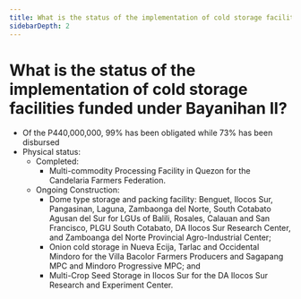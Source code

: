 ```yaml
---
title: What is the status of the implementation of cold storage facilities funded under Bayanihan II?
sidebarDepth: 2
---
```


# What is the status of the implementation of cold storage facilities funded under Bayanihan II?


 - Of the P440,000,000, 99% has been obligated while 73% has been disbursed
 - Physical status:
     - Completed:
         - Multi-commodity Processing Facility in Quezon for the Candelaria Farmers Federation.
     - Ongoing Construction:
         - Dome type storage and packing facility: Benguet, Ilocos Sur, Pangasinan, Laguna, Zambaonga del Norte, South Cotabato Agusan del Sur for LGUs of Balili, Rosales, Calauan and San Francisco, PLGU South Cotabato, DA Ilocos Sur Research Center, and Zamboanga del Norte Provincial Agro-Industrial Center;
         - Onion cold storage in Nueva Ecija, Tarlac and Occidental Mindoro for the Villa Bacolor Farmers Producers and Sagapang MPC and Mindoro Progressive MPC; and
         - Multi-Crop Seed Storage in Ilocos Sur for the DA Ilocos Sur Research and Experiment Center.

